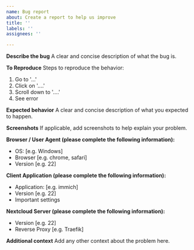 ```yaml
---
name: Bug report
about: Create a report to help us improve
title: ''
labels: ''
assignees: ''

---
```


**Describe the bug**
A clear and concise description of what the bug is.

**To Reproduce**
Steps to reproduce the behavior:
1. Go to '...'
2. Click on '....'
3. Scroll down to '....'
4. See error

**Expected behavior**
A clear and concise description of what you expected to happen.

**Screenshots**
If applicable, add screenshots to help explain your problem.

**Browser / User Agent (please complete the following information):**
 - OS: [e.g. Windows]
 - Browser [e.g. chrome, safari]
 - Version [e.g. 22]

**Client Application (please complete the following information):**
 - Application: [e.g. immich]
 - Version [e.g. 22]
 - Important settings

**Nextcloud Server (please complete the following information):**
 - Version [e.g. 22]
 - Reverse Proxy [e.g. Traefik]

**Additional context**
Add any other context about the problem here.
